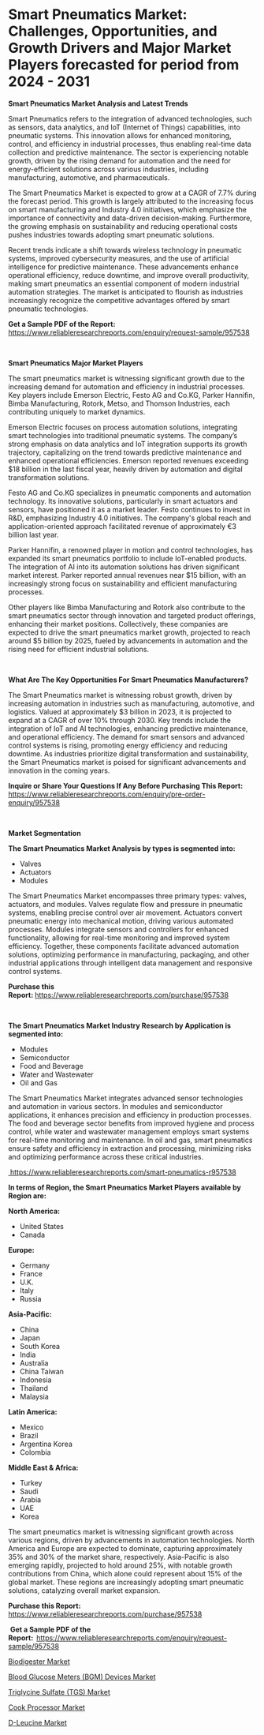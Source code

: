 <p><h1>Smart Pneumatics Market: Challenges, Opportunities, and Growth Drivers and Major Market Players forecasted for period from 2024 - 2031</h1></p><p><strong>Smart Pneumatics Market Analysis and Latest Trends</strong></p>
<p><p>Smart Pneumatics refers to the integration of advanced technologies, such as sensors, data analytics, and IoT (Internet of Things) capabilities, into pneumatic systems. This innovation allows for enhanced monitoring, control, and efficiency in industrial processes, thus enabling real-time data collection and predictive maintenance. The sector is experiencing notable growth, driven by the rising demand for automation and the need for energy-efficient solutions across various industries, including manufacturing, automotive, and pharmaceuticals.</p><p>The Smart Pneumatics Market is expected to grow at a CAGR of 7.7% during the forecast period. This growth is largely attributed to the increasing focus on smart manufacturing and Industry 4.0 initiatives, which emphasize the importance of connectivity and data-driven decision-making. Furthermore, the growing emphasis on sustainability and reducing operational costs pushes industries towards adopting smart pneumatic solutions.</p><p>Recent trends indicate a shift towards wireless technology in pneumatic systems, improved cybersecurity measures, and the use of artificial intelligence for predictive maintenance. These advancements enhance operational efficiency, reduce downtime, and improve overall productivity, making smart pneumatics an essential component of modern industrial automation strategies. The market is anticipated to flourish as industries increasingly recognize the competitive advantages offered by smart pneumatic technologies.</p></p>
<p><strong>Get a Sample PDF of the Report:&nbsp;</strong> <a href="https://www.reliableresearchreports.com/enquiry/request-sample/957538?utm_campaign=8&utm_medium=2&utm_source=Github&utm_content=ia&utm_term=03122024&utm_id=smart-pneumatics">https://www.reliableresearchreports.com/enquiry/request-sample/957538</a></p>
<p>&nbsp;</p>
<p><strong>Smart Pneumatics Major Market Players</strong></p>
<p><p>The smart pneumatics market is witnessing significant growth due to the increasing demand for automation and efficiency in industrial processes. Key players include Emerson Electric, Festo AG and Co.KG, Parker Hannifin, Bimba Manufacturing, Rotork, Metso, and Thomson Industries, each contributing uniquely to market dynamics.</p><p>Emerson Electric focuses on process automation solutions, integrating smart technologies into traditional pneumatic systems. The company’s strong emphasis on data analytics and IoT integration supports its growth trajectory, capitalizing on the trend towards predictive maintenance and enhanced operational efficiencies. Emerson reported revenues exceeding $18 billion in the last fiscal year, heavily driven by automation and digital transformation solutions.</p><p>Festo AG and Co.KG specializes in pneumatic components and automation technology. Its innovative solutions, particularly in smart actuators and sensors, have positioned it as a market leader. Festo continues to invest in R&D, emphasizing Industry 4.0 initiatives. The company's global reach and application-oriented approach facilitated revenue of approximately €3 billion last year.</p><p>Parker Hannifin, a renowned player in motion and control technologies, has expanded its smart pneumatics portfolio to include IoT-enabled products. The integration of AI into its automation solutions has driven significant market interest. Parker reported annual revenues near $15 billion, with an increasingly strong focus on sustainability and efficient manufacturing processes.</p><p>Other players like Bimba Manufacturing and Rotork also contribute to the smart pneumatics sector through innovation and targeted product offerings, enhancing their market positions. Collectively, these companies are expected to drive the smart pneumatics market growth, projected to reach around $5 billion by 2025, fueled by advancements in automation and the rising need for efficient industrial solutions.</p></p>
<p>&nbsp;</p>
<p><strong>What Are The Key Opportunities For Smart Pneumatics Manufacturers?</strong></p>
<p><p>The Smart Pneumatics market is witnessing robust growth, driven by increasing automation in industries such as manufacturing, automotive, and logistics. Valued at approximately $3 billion in 2023, it is projected to expand at a CAGR of over 10% through 2030. Key trends include the integration of IoT and AI technologies, enhancing predictive maintenance, and operational efficiency. The demand for smart sensors and advanced control systems is rising, promoting energy efficiency and reducing downtime. As industries prioritize digital transformation and sustainability, the Smart Pneumatics market is poised for significant advancements and innovation in the coming years.</p></p>
<p><strong>Inquire or Share Your Questions If Any Before Purchasing This Report:</strong> <a href="https://www.reliableresearchreports.com/enquiry/pre-order-enquiry/957538?utm_campaign=8&utm_medium=2&utm_source=Github&utm_content=ia&utm_term=03122024&utm_id=smart-pneumatics">https://www.reliableresearchreports.com/enquiry/pre-order-enquiry/957538</a></p>
<p>&nbsp;</p>
<p><strong>Market Segmentation</strong></p>
<p><strong>The Smart Pneumatics Market Analysis by types is segmented into:</strong></p>
<p><ul><li>Valves</li><li>Actuators</li><li>Modules</li></ul></p>
<p><p>The Smart Pneumatics Market encompasses three primary types: valves, actuators, and modules. Valves regulate flow and pressure in pneumatic systems, enabling precise control over air movement. Actuators convert pneumatic energy into mechanical motion, driving various automated processes. Modules integrate sensors and controllers for enhanced functionality, allowing for real-time monitoring and improved system efficiency. Together, these components facilitate advanced automation solutions, optimizing performance in manufacturing, packaging, and other industrial applications through intelligent data management and responsive control systems.</p></p>
<p><strong>Purchase this Report:&nbsp;</strong><a href="https://www.reliableresearchreports.com/purchase/957538?utm_campaign=8&utm_medium=2&utm_source=Github&utm_content=ia&utm_term=03122024&utm_id=smart-pneumatics">https://www.reliableresearchreports.com/purchase/957538</a></p>
<p>&nbsp;</p>
<p><strong>The Smart Pneumatics Market Industry Research by Application is segmented into:</strong></p>
<p><ul><li>Modules</li><li>Semiconductor</li><li>Food and Beverage</li><li>Water and Wastewater</li><li>Oil and Gas</li></ul></p>
<p><p>The Smart Pneumatics Market integrates advanced sensor technologies and automation in various sectors. In modules and semiconductor applications, it enhances precision and efficiency in production processes. The food and beverage sector benefits from improved hygiene and process control, while water and wastewater management employs smart systems for real-time monitoring and maintenance. In oil and gas, smart pneumatics ensure safety and efficiency in extraction and processing, minimizing risks and optimizing performance across these critical industries.</p></p>
<p><a href="https://www.reliableresearchreports.com/smart-pneumatics-r957538?utm_campaign=8&utm_medium=2&utm_source=Github&utm_content=ia&utm_term=03122024&utm_id=smart-pneumatics">&nbsp;https://www.reliableresearchreports.com/smart-pneumatics-r957538</a></p>
<p><strong>In terms of Region, the Smart Pneumatics Market Players available by Region are:</strong></p>
<p>
    <p> <strong> North America: </strong>
        <ul>
            <li>United States</li>
            <li>Canada</li>
        </ul>
        </p> 
    <p> <strong> Europe: </strong>
        <ul>
            <li>Germany</li>
            <li>France</li>
            <li>U.K.</li>
            <li>Italy</li>
            <li>Russia</li>
        </ul>
        </p> 
    <p> <strong> Asia-Pacific: </strong>
        <ul>
            <li>China</li>
            <li>Japan</li>
            <li>South Korea</li>
            <li>India</li>
            <li>Australia</li>
            <li>China Taiwan</li>
            <li>Indonesia</li>
            <li>Thailand</li>
            <li>Malaysia</li>
        </ul>
        </p> 
    <p> <strong> Latin America: </strong>
        <ul>
            <li>Mexico</li>
            <li>Brazil</li>
            <li>Argentina Korea</li>
            <li>Colombia</li>
        </ul>
        </p> 
    <p> <strong> Middle East & Africa: </strong>
        <ul>
            <li>Turkey</li>
            <li>Saudi</li>
            <li>Arabia</li>
            <li>UAE</li>
            <li>Korea</li>
        </ul>
    </p>
    </p>
<p><p>The smart pneumatics market is witnessing significant growth across various regions, driven by advancements in automation technologies. North America and Europe are expected to dominate, capturing approximately 35% and 30% of the market share, respectively. Asia-Pacific is also emerging rapidly, projected to hold around 25%, with notable growth contributions from China, which alone could represent about 15% of the global market. These regions are increasingly adopting smart pneumatic solutions, catalyzing overall market expansion.</p></p>
<p><strong>Purchase this Report: </strong><a href="https://www.reliableresearchreports.com/purchase/957538?utm_campaign=8&utm_medium=2&utm_source=Github&utm_content=ia&utm_term=03122024&utm_id=smart-pneumatics">https://www.reliableresearchreports.com/purchase/957538</a></p>
<p>&nbsp;<strong>Get a Sample PDF of the Report:&nbsp;&nbsp;</strong><a href="https://www.reliableresearchreports.com/enquiry/request-sample/957538?utm_campaign=8&utm_medium=2&utm_source=Github&utm_content=ia&utm_term=03122024&utm_id=smart-pneumatics">https://www.reliableresearchreports.com/enquiry/request-sample/957538</a></p>
<p><strong></strong></p>
<p><p><a href="https://www.linkedin.com/pulse/evolvingbiodigester-marketdynamics-types-applications-geographies-uwvnf?utm_campaign=8&utm_medium=2&utm_source=Github&utm_content=ia&utm_term=03122024&utm_id=smart-pneumatics">Biodigester Market</a></p><p><a href="https://github.com/PeterParrish5/Market-Research-Report-List-7/blob/main/blood-glucose-meters-bgm-devices-market.md?utm_campaign=8&utm_medium=2&utm_source=Github&utm_content=ia&utm_term=03122024&utm_id=smart-pneumatics">Blood Glucose Meters (BGM) Devices Market</a></p><p><a href="https://issuu.com/reportprime-2/docs/triglycine-sulfate-tgs-market-size-2030.pptx?utm_campaign=8&utm_medium=2&utm_source=Github&utm_content=ia&utm_term=03122024&utm_id=smart-pneumatics">Triglycine Sulfate (TGS) Market</a></p><p><a href="https://www.linkedin.com/pulse/market-study-global-cook-processor-2024-2031-size-revenue-growth-1gjdf?utm_campaign=8&utm_medium=2&utm_source=Github&utm_content=ia&utm_term=03122024&utm_id=smart-pneumatics">Cook Processor Market</a></p><p><a href="https://issuu.com/reportprime-2/docs/d-leucine-market-size-2030.pptx?utm_campaign=8&utm_medium=2&utm_source=Github&utm_content=ia&utm_term=03122024&utm_id=smart-pneumatics">D-Leucine Market</a></p></p>
